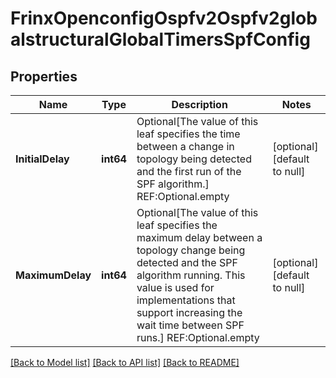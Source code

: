 # FrinxOpenconfigOspfv2Ospfv2globalstructuralGlobalTimersSpfConfig

## Properties
Name | Type | Description | Notes
------------ | ------------- | ------------- | -------------
**InitialDelay** | **int64** | Optional[The value of this leaf specifies the time between a change in topology being detected and the first run of the SPF algorithm.] REF:Optional.empty | [optional] [default to null]
**MaximumDelay** | **int64** | Optional[The value of this leaf specifies the maximum delay between a topology change being detected and the SPF algorithm running. This value is used for implementations that support increasing the wait time between SPF runs.] REF:Optional.empty | [optional] [default to null]

[[Back to Model list]](../README.md#documentation-for-models) [[Back to API list]](../README.md#documentation-for-api-endpoints) [[Back to README]](../README.md)


